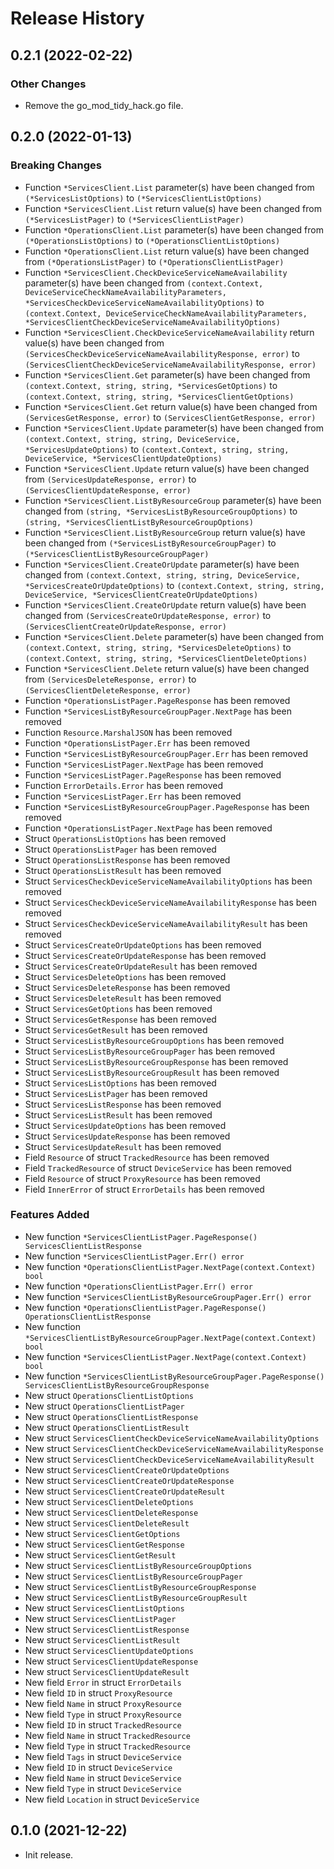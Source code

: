 # Release History

## 0.2.1 (2022-02-22)

### Other Changes

- Remove the go_mod_tidy_hack.go file.

## 0.2.0 (2022-01-13)
### Breaking Changes

- Function `*ServicesClient.List` parameter(s) have been changed from `(*ServicesListOptions)` to `(*ServicesClientListOptions)`
- Function `*ServicesClient.List` return value(s) have been changed from `(*ServicesListPager)` to `(*ServicesClientListPager)`
- Function `*OperationsClient.List` parameter(s) have been changed from `(*OperationsListOptions)` to `(*OperationsClientListOptions)`
- Function `*OperationsClient.List` return value(s) have been changed from `(*OperationsListPager)` to `(*OperationsClientListPager)`
- Function `*ServicesClient.CheckDeviceServiceNameAvailability` parameter(s) have been changed from `(context.Context, DeviceServiceCheckNameAvailabilityParameters, *ServicesCheckDeviceServiceNameAvailabilityOptions)` to `(context.Context, DeviceServiceCheckNameAvailabilityParameters, *ServicesClientCheckDeviceServiceNameAvailabilityOptions)`
- Function `*ServicesClient.CheckDeviceServiceNameAvailability` return value(s) have been changed from `(ServicesCheckDeviceServiceNameAvailabilityResponse, error)` to `(ServicesClientCheckDeviceServiceNameAvailabilityResponse, error)`
- Function `*ServicesClient.Get` parameter(s) have been changed from `(context.Context, string, string, *ServicesGetOptions)` to `(context.Context, string, string, *ServicesClientGetOptions)`
- Function `*ServicesClient.Get` return value(s) have been changed from `(ServicesGetResponse, error)` to `(ServicesClientGetResponse, error)`
- Function `*ServicesClient.Update` parameter(s) have been changed from `(context.Context, string, string, DeviceService, *ServicesUpdateOptions)` to `(context.Context, string, string, DeviceService, *ServicesClientUpdateOptions)`
- Function `*ServicesClient.Update` return value(s) have been changed from `(ServicesUpdateResponse, error)` to `(ServicesClientUpdateResponse, error)`
- Function `*ServicesClient.ListByResourceGroup` parameter(s) have been changed from `(string, *ServicesListByResourceGroupOptions)` to `(string, *ServicesClientListByResourceGroupOptions)`
- Function `*ServicesClient.ListByResourceGroup` return value(s) have been changed from `(*ServicesListByResourceGroupPager)` to `(*ServicesClientListByResourceGroupPager)`
- Function `*ServicesClient.CreateOrUpdate` parameter(s) have been changed from `(context.Context, string, string, DeviceService, *ServicesCreateOrUpdateOptions)` to `(context.Context, string, string, DeviceService, *ServicesClientCreateOrUpdateOptions)`
- Function `*ServicesClient.CreateOrUpdate` return value(s) have been changed from `(ServicesCreateOrUpdateResponse, error)` to `(ServicesClientCreateOrUpdateResponse, error)`
- Function `*ServicesClient.Delete` parameter(s) have been changed from `(context.Context, string, string, *ServicesDeleteOptions)` to `(context.Context, string, string, *ServicesClientDeleteOptions)`
- Function `*ServicesClient.Delete` return value(s) have been changed from `(ServicesDeleteResponse, error)` to `(ServicesClientDeleteResponse, error)`
- Function `*OperationsListPager.PageResponse` has been removed
- Function `*ServicesListByResourceGroupPager.NextPage` has been removed
- Function `Resource.MarshalJSON` has been removed
- Function `*OperationsListPager.Err` has been removed
- Function `*ServicesListByResourceGroupPager.Err` has been removed
- Function `*ServicesListPager.NextPage` has been removed
- Function `*ServicesListPager.PageResponse` has been removed
- Function `ErrorDetails.Error` has been removed
- Function `*ServicesListPager.Err` has been removed
- Function `*ServicesListByResourceGroupPager.PageResponse` has been removed
- Function `*OperationsListPager.NextPage` has been removed
- Struct `OperationsListOptions` has been removed
- Struct `OperationsListPager` has been removed
- Struct `OperationsListResponse` has been removed
- Struct `OperationsListResult` has been removed
- Struct `ServicesCheckDeviceServiceNameAvailabilityOptions` has been removed
- Struct `ServicesCheckDeviceServiceNameAvailabilityResponse` has been removed
- Struct `ServicesCheckDeviceServiceNameAvailabilityResult` has been removed
- Struct `ServicesCreateOrUpdateOptions` has been removed
- Struct `ServicesCreateOrUpdateResponse` has been removed
- Struct `ServicesCreateOrUpdateResult` has been removed
- Struct `ServicesDeleteOptions` has been removed
- Struct `ServicesDeleteResponse` has been removed
- Struct `ServicesDeleteResult` has been removed
- Struct `ServicesGetOptions` has been removed
- Struct `ServicesGetResponse` has been removed
- Struct `ServicesGetResult` has been removed
- Struct `ServicesListByResourceGroupOptions` has been removed
- Struct `ServicesListByResourceGroupPager` has been removed
- Struct `ServicesListByResourceGroupResponse` has been removed
- Struct `ServicesListByResourceGroupResult` has been removed
- Struct `ServicesListOptions` has been removed
- Struct `ServicesListPager` has been removed
- Struct `ServicesListResponse` has been removed
- Struct `ServicesListResult` has been removed
- Struct `ServicesUpdateOptions` has been removed
- Struct `ServicesUpdateResponse` has been removed
- Struct `ServicesUpdateResult` has been removed
- Field `Resource` of struct `TrackedResource` has been removed
- Field `TrackedResource` of struct `DeviceService` has been removed
- Field `Resource` of struct `ProxyResource` has been removed
- Field `InnerError` of struct `ErrorDetails` has been removed

### Features Added

- New function `*ServicesClientListPager.PageResponse() ServicesClientListResponse`
- New function `*ServicesClientListPager.Err() error`
- New function `*OperationsClientListPager.NextPage(context.Context) bool`
- New function `*OperationsClientListPager.Err() error`
- New function `*ServicesClientListByResourceGroupPager.Err() error`
- New function `*OperationsClientListPager.PageResponse() OperationsClientListResponse`
- New function `*ServicesClientListByResourceGroupPager.NextPage(context.Context) bool`
- New function `*ServicesClientListPager.NextPage(context.Context) bool`
- New function `*ServicesClientListByResourceGroupPager.PageResponse() ServicesClientListByResourceGroupResponse`
- New struct `OperationsClientListOptions`
- New struct `OperationsClientListPager`
- New struct `OperationsClientListResponse`
- New struct `OperationsClientListResult`
- New struct `ServicesClientCheckDeviceServiceNameAvailabilityOptions`
- New struct `ServicesClientCheckDeviceServiceNameAvailabilityResponse`
- New struct `ServicesClientCheckDeviceServiceNameAvailabilityResult`
- New struct `ServicesClientCreateOrUpdateOptions`
- New struct `ServicesClientCreateOrUpdateResponse`
- New struct `ServicesClientCreateOrUpdateResult`
- New struct `ServicesClientDeleteOptions`
- New struct `ServicesClientDeleteResponse`
- New struct `ServicesClientDeleteResult`
- New struct `ServicesClientGetOptions`
- New struct `ServicesClientGetResponse`
- New struct `ServicesClientGetResult`
- New struct `ServicesClientListByResourceGroupOptions`
- New struct `ServicesClientListByResourceGroupPager`
- New struct `ServicesClientListByResourceGroupResponse`
- New struct `ServicesClientListByResourceGroupResult`
- New struct `ServicesClientListOptions`
- New struct `ServicesClientListPager`
- New struct `ServicesClientListResponse`
- New struct `ServicesClientListResult`
- New struct `ServicesClientUpdateOptions`
- New struct `ServicesClientUpdateResponse`
- New struct `ServicesClientUpdateResult`
- New field `Error` in struct `ErrorDetails`
- New field `ID` in struct `ProxyResource`
- New field `Name` in struct `ProxyResource`
- New field `Type` in struct `ProxyResource`
- New field `ID` in struct `TrackedResource`
- New field `Name` in struct `TrackedResource`
- New field `Type` in struct `TrackedResource`
- New field `Tags` in struct `DeviceService`
- New field `ID` in struct `DeviceService`
- New field `Name` in struct `DeviceService`
- New field `Type` in struct `DeviceService`
- New field `Location` in struct `DeviceService`


## 0.1.0 (2021-12-22)

- Init release.
